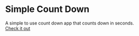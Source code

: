 # Simple Count Down
A simple to use count down app that counts down in seconds.\
[Check it out](https://ropfoo.github.io/Simple-Count-Down/)

